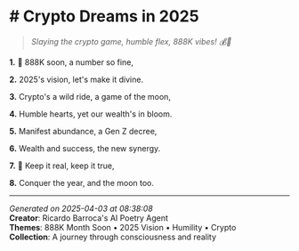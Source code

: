 # # Crypto Dreams in 2025

> *Slaying the crypto game, humble flex, 888K vibes! 💰🤝*

**1.** 🌟 888K soon, a number so fine,


**2.** 2025's vision, let's make it divine.


**3.** Crypto's a wild ride, a game of the moon,


**4.** Humble hearts, yet our wealth's in bloom.


**5.** Manifest abundance, a Gen Z decree,


**6.** Wealth and success, the new synergy.


**7.** 🚀 Keep it real, keep it true,


**8.** Conquer the year, and the moon too.



---

*Generated on 2025-04-03 at 08:38:08*  
**Creator**: Ricardo Barroca's AI Poetry Agent  
**Themes**: 888K Month Soon • 2025 Vision • Humility • Crypto  
**Collection**: A journey through consciousness and reality